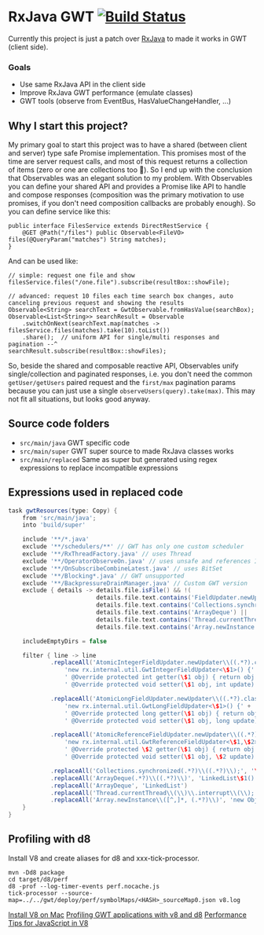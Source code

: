 # RxJava GWT [![Build Status](https://travis-ci.org/intendia-oss/rxjava-gwt.svg)](https://travis-ci.org/intendia-oss/rxjava-gwt)

Currently this project is just a patch over [RxJava](https://github.com/ReactiveX/RxJava) to made it 
works in GWT (client side).

### Goals

 * Use same RxJava API in the client side
 * Improve RxJava GWT performance (emulate classes)
 * GWT tools (observe from EventBus, HasValueChangeHandler, ...)
 
## Why I start this project?

My primary goal to start this project was to have a shared (between client and server) type safe Promise 
implementation. This promises most of the time are server request calls, and most of this request returns 
a collection of items (zero or one are collections too :grimacing:). So I end up with the conclusion that Observables 
was an elegant solution to my problem. With Observables you can define your shared API and provides a Promise like API 
to handle and compose responses (composition was the primary motivation to use promises, if you don't need composition 
callbacks are probably enough). So you can define service like this:  
```
public interface FilesService extends DirectRestService {
    @GET @Path("/files") public Observable<FileVO> files(@QueryParam("matches") String matches);
}
```
And can be used like:
```
// simple: request one file and show
filesService.files("/one.file").subscribe(resultBox::showFile);

// advanced: request 10 files each time search box changes, auto canceling previous request and showing the results
Observable<String> searchText = GwtObservable.fromHasValue(searchBox);
Observable<List<String>> searchResult = Observable
    .switchOnNext(searchText.map(matches -> filesService.files(matches).take(10).toList())
    .share();  // uniform API for single/multi responses and pagination --^
searchResult.subscribe(resultBox::showFiles);    
``` 
So, beside the shared and composable reactive API, Observables unify single/collection and paginated responses, i.e.
you don't need the common `getUser/getUsers` paired request and the `first/max` pagination params because you can just
use a single `observeUsers(query).take(max)`. This may not fit all situations, but looks good anyway.
 
## Source code folders 

 * `src/main/java` GWT specific code
 * `src/main/super` GWT super source to made RxJava classes works
 * `src/main/replaced` Same as super but generated using regex expressions to replace incompatible expressions
  
## Expressions used in replaced code

```groovy
task gwtResources(type: Copy) {
    from 'src/main/java';
    into 'build/super'

    include '**/*.java'
    exclude '**/schedulers/**' // GWT has only one custom scheduler
    exclude '**/RxThreadFactory.java' // uses Thread
    exclude '**/OperatorObserveOn.java' // uses unsafe and references ImmediateScheduler and TrampolineScheduler
    exclude '**/OnSubscribeCombineLatest.java' // uses BitSet
    exclude '**/Blocking*.java' // GWT unsupported
    exclude '**/BackpressureDrainManager.java' // Custom GWT version
    exclude { details -> details.file.isFile() && !(
                         details.file.text.contains('FieldUpdater.newUpdater') ||
                         details.file.text.contains('Collections.synchronized') ||
                         details.file.text.contains('ArrayDeque') ||
                         details.file.text.contains('Thread.currentThread().interrupt') ||
                         details.file.text.contains('Array.newInstance')) }

    includeEmptyDirs = false

    filter { line -> line
            .replaceAll('AtomicIntegerFieldUpdater.newUpdater\\((.*?).class, \"(.*?)\"\\);',
                'new rx.internal.util.GwtIntegerFieldUpdater<\$1>() {' +
                ' @Override protected int getter(\$1 obj) { return obj.\$2; }' +
                ' @Override protected void setter(\$1 obj, int update) { obj.\$2 = update; } };')

            .replaceAll('AtomicLongFieldUpdater.newUpdater\\((.*?).class, \"(.*?)\"\\);',
                'new rx.internal.util.GwtLongFieldUpdater<\$1>() {' +
                ' @Override protected long getter(\$1 obj) { return obj.\$2; }' +
                ' @Override protected void setter(\$1 obj, long update) { obj.\$2 = update; } };')

            .replaceAll('AtomicReferenceFieldUpdater.newUpdater\\((.*?).class, (.*?).class, \"(.*?)\"\\);',
                'new rx.internal.util.GwtReferenceFieldUpdater<\$1,\$2>() {' +
                ' @Override protected \$2 getter(\$1 obj) { return obj.\$3; }' +
                ' @Override protected void setter(\$1 obj, \$2 update) { obj.\$3 = update; } };')

            .replaceAll('Collections.synchronized(.*?)\\((.*?)\\);', '\$2;')
            .replaceAll('ArrayDeque(.*?)\\((.*?)\\)', 'LinkedList\$1()')
            .replaceAll('ArrayDeque', 'LinkedList')
            .replaceAll('Thread.currentThread\\(\\)\\.interrupt\\(\\);', '')
            .replaceAll('Array.newInstance\\([^,]*, (.*?)\\)', 'new Object[\$1]')
    }
}
```

## Profiling with d8

Install V8 and create aliases for d8 and xxx-tick-processor.

```
mvn -Dd8 package
cd target/d8/perf
d8 -prof --log-timer-events perf.nocache.js
tick-processor --source-map=../../gwt/deploy/perf/symbolMaps/<HASH>_sourceMap0.json v8.log
```

[Install V8 on Mac](https://gist.github.com/kevincennis)
[Profiling GWT applications with v8 and d8](http://blog.daniel-kurka.de/2014/01/profiling-gwt-applications-with-v8-and.html)
[Performance Tips for JavaScript in V8](http://www.html5rocks.com/en/tutorials/speed/v8/)


